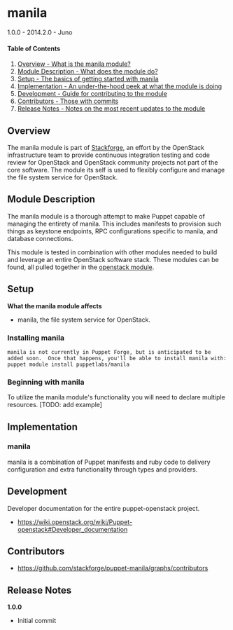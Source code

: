 manila
=======

1.0.0 - 2014.2.0 - Juno

#### Table of Contents

1. [Overview - What is the manila module?](#overview)
2. [Module Description - What does the module do?](#module-description)
3. [Setup - The basics of getting started with manila](#setup)
4. [Implementation - An under-the-hood peek at what the module is doing](#implementation)
5. [Development - Guide for contributing to the module](#development)
6. [Contributors - Those with commits](#contributors)
7. [Release Notes - Notes on the most recent updates to the module](#release-notes)

Overview
--------

The manila module is part of [Stackforge](https://github.com/stackforge), an effort by the OpenStack infrastructure team to provide continuous integration testing and code review for OpenStack and OpenStack community projects not part of the core software.  The module its self is used to flexibly configure and manage the file system service for OpenStack.

Module Description
------------------

The manila module is a thorough attempt to make Puppet capable of managing the entirety of manila.  This includes manifests to provision such things as keystone endpoints, RPC configurations specific to manila, and database connections.

This module is tested in combination with other modules needed to build and leverage an entire OpenStack software stack.  These modules can be found, all pulled together in the [openstack module](https://github.com/stackfoge/puppet-openstack).

Setup
-----

**What the manila module affects**

* manila, the file system service for OpenStack.

### Installing manila

    manila is not currently in Puppet Forge, but is anticipated to be added soon.  Once that happens, you'll be able to install manila with:
    puppet module install puppetlabs/manila

### Beginning with manila

To utilize the manila module's functionality you will need to declare multiple resources.  [TODO: add example]


Implementation
--------------

### manila

manila is a combination of Puppet manifests and ruby code to delivery configuration and extra functionality through types and providers.


Development
-----------

Developer documentation for the entire puppet-openstack project.

* https://wiki.openstack.org/wiki/Puppet-openstack#Developer_documentation

Contributors
------------

* https://github.com/stackforge/puppet-manila/graphs/contributors

Release Notes
-------------

**1.0.0**

* Initial commit

